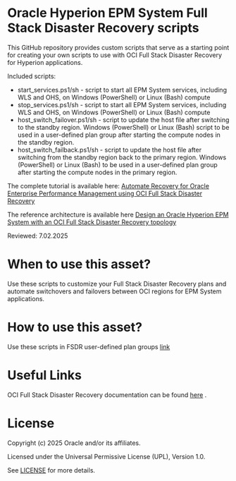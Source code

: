 # Oracle Hyperion EPM System Full Stack Disaster Recovery scripts

This GitHub repository provides custom scripts that serve as a starting point for creating your own scripts to use with OCI Full Stack Disaster Recovery for Hyperion applications.

Included scripts:
- start_services.ps1/sh - script to start all EPM System services, including WLS and OHS, on Windows (PowerShell) or Linux (Bash) compute
- stop_services.ps1/sh - script to start all EPM System services, including WLS and OHS, on Windows (PowerShell) or Linux (Bash) compute
- host_switch_failover.ps1/sh - script to update the host file after switching to the standby region. Windows (PowerShell) or Linux (Bash) script to be used in a user-defined plan group after starting the compute nodes in the standby region.
- host_switch_failback.ps1/sh - script to update the host file after switching from the standby region back to the primary region. Windows (PowerShell) or Linux (Bash) to be used in a user-defined plan group after starting the compute nodes in the primary region.

The complete tutorial is available here: [Automate Recovery for Oracle Enterprise Performance Management using OCI Full Stack Disaster Recovery](https://docs.oracle.com/en/learn/fsdr-integration-epm/)

The reference architecture is available here [Design an Oracle Hyperion EPM System with an OCI Full Stack Disaster Recovery topology](https://docs.oracle.com/en/solutions/epm-dr-arch-oci/index.html)

Reviewed: 7.02.2025

# When to use this asset?

Use these scripts to customize your Full Stack Disaster Recovery plans and automate switchovers and failovers between OCI regions for EPM System applications.

# How to use this asset?

Use these scripts in FSDR user-defined plan groups [link](https://docs.oracle.com/en-us/iaas/disaster-recovery/doc/add-user-defined-plan-groups.html)

# Useful Links

OCI Full Stack Disaster Recovery documentation can be found [here](https://docs.oracle.com/en-us/iaas/disaster-recovery/index.html) .

# License

Copyright (c) 2025 Oracle and/or its affiliates.

Licensed under the Universal Permissive License (UPL), Version 1.0.

See [LICENSE](https://github.com/oracle-devrel/technology-engineering/blob/main/LICENSE) for more details.

